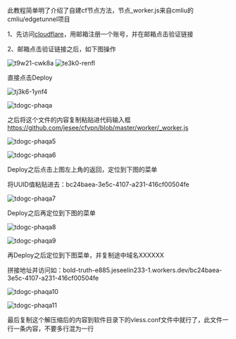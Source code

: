 此教程简单明了介绍了自建cf节点方法，节点_worker.js来自cmliu的cmliu/edgetunnel项目

1、先访问[cloudflare](https://dash.cloudflare.com/login)，用邮箱注册一个账号，并在邮箱点击验证链接

2、邮箱点击验证链接之后，如下图操作


![t9w21-cwk8a](./images-create-cloudflare/1.png)
![te3k0-renfl](./images-create-cloudflare/2.png)

直接点击Deploy

![tj3k6-1ynf4](./images-create-cloudflare/3.png)

![tdogc-phaqa](./images-create-cloudflare/4.png)

之后将这个文件的内容复制粘贴进代码输入框
https://github.com/jesee/cfvpn/blob/master/worker/_worker.js

![tdogc-phaqa5](./images-create-cloudflare/5.png)

![tdogc-phaqa6](./images-create-cloudflare/6.png)

Deploy之后点击上图左上角的返回，定位到下图的菜单

将UUID值粘贴进去：bc24baea-3e5c-4107-a231-416cf00504fe

![tdogc-phaqa7](./images-create-cloudflare/7.png)

Deploy之后再定位到下图的菜单

![tdogc-phaqa8](./images-create-cloudflare/8.png)

![tdogc-phaqa9](./images-create-cloudflare/9.png)

再Deploy之后定位到下图菜单，并复制途中域名XXXXXX

拼接地址并访问如：bold-truth-e885.jeseelin233-1.workers.dev/bc24baea-3e5c-4107-a231-416cf00504fe

![tdogc-phaqa10](./images-create-cloudflare/10.png)

![tdogc-phaqa11](./images-create-cloudflare/11.png)

最后复制这个解压缩后的内容到软件目录下的vless.conf文件中就行了，此文件一行一条内容，不要多行混为一行
